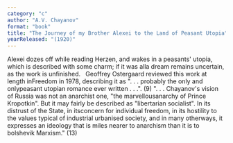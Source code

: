 ```yaml
---
category: "c"
author: "A.V. Chayanov"
format: "book"
title: "The Journey of my Brother Alexei to the Land of Peasant Utopia"
yearReleased: "(1920)"
---
```

Alexei dozes off while reading Herzen, and wakes in a peasants' utopia, which is described with some charm; if it was alla dream remains uncertain, as the work is unfinished.
 
Geoffrey Ostergaard reviewed this work at length inFreedom in 1978, describing it as ". . . probably the only and onlypeasant utopian romance ever written . . .". (9) ". . . Chayanov's vision of Russia was not an anarchist one, "the marvellousanarchy of Prince Kropotkin". But it may fairly be described as "libertarian socialist". In its distrust of the State, in itsconcern for individual freedom, in its hostility to the values typical of industrial urbanised society, and in many otherways, it expresses an ideology that is miles nearer to anarchism than it is to bolshevik Marxism." (13)
 